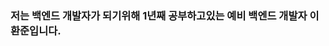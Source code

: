  <h3>저는 백엔드 개발자가 되기위해 1년째 공부하고있는 예비 백엔드 개발자 이환준입니다.</h3>


<!--
**seor8674/seor8674** is a ✨ _special_ ✨ repository because its `README.md` (this file) appears on your GitHub profile.

Here are some ideas to get you started:

- 🔭 I’m currently working on ...
- 🌱 I’m currently learning ...
- 👯 I’m looking to collaborate on ...
- 🤔 I’m looking for help with ...
- 💬 Ask me about ...
- 📫 How to reach me: ...
- 😄 Pronouns: ...
- ⚡ Fun fact: ...
-->
